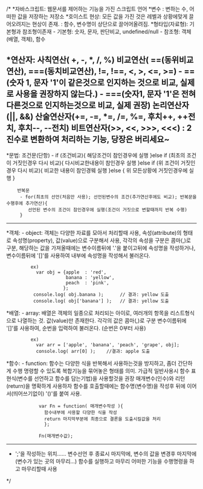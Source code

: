 /*
 *자바스크립트: 웹문서를 제어하는 기능을 가진 스크립트 언어
 *변수 : 변하는 수, 어떠한 값을 저장하는 저장소
 *호이스트 현상: 모든 값을 가진 것은 레벨과 상황에맞게 끌어오려지는 현상이 존재.
              : 함수, 변수명이 상단으로 끌어어올려짐.
 *형타입(자료형): 기본형과 참조형이존재
      - 기본형: 숫자, 문자, 판단비교, undefined/null
      - 참조형: 객체(배열, 객체), 함수

 *연산자: 사칙연산( +, -, *, /, %)
         비교연산( ==(동위비교연산), ===(동치비교연산), !=, !==, <, >, <=, >=) 
           - ==(숫자 1, 문자 '1'이 같은것으로 인지하는 것으로 비교, 실제로 사용을 권장하지 않는다.)
           - ===(숫자1, 문자 '1'은 전혀 다른것으로 인지하는것으로 비교, 실제 권장)
         논리연산자(||, &&)
         산술연산자(+=, -=, *=, /=, %=, 후치++, ++전치, 후치--, --전치)
         비트연산자(>>, <<, >>>, <<<) : 2진수로 변환하여 처리하는 기능, 당장은 버리세요~
-----------------------------------------------------------------------------------------------
 *문법: 조건문(단항)
         - if (조건비교){
             해당조건이 참인경우에 실행
           }else if (최초의 조건이 거짓인경우 다시 비교){
             다시비교한내용이 참인경우 실행
           }else if (위 조건이 거짓인경우 다시 비교){
             비교한 내용이 참인경웨 실행
           }else {
             위 모든상황에 거짓인경우에 실행
           }
        
        반복문
         - for(최초의 선언(처음만 사용); 선언된변수의 조건(추가연산후에도 비교); 반복문을 수행후에 추가연산){
            선언된 변수의 조건이 참인경우에 실행(조건이 거짓으로 변할때까지 반복 수행)
         }
--------------------------------------------------------------------------------------------------------
 *객체: 
    - object: 객체는 다양한 자료를 모아서 처리할때 사용, 속성(attribute)의 형태로 
             속성명(property), 값(value)으로 구분해서 사용, 
             각각의 속성을 구분은 콤마(,)로 구분,
             해당하는 값을 가져올때에는 변수이름뒤에 '.'을 붙이고뒤에 속성명을 작성하거나,
             변수이름뒤에 '[]'를 사용하여 내부에 속성명을 작성해서 불러온다.

             ex)
               var obj = {apple  : 'red', 
                          banana : 'yellow',
                          peach  : 'pink',
                         };
              console.log( obj.banana );      // 결과: yellow 도출
              console.log( obj['banana'] );   // 결과: yellow 도출
 *배열:
    - array: 배열은 객체의 일종으로 처리되는 아이로, 여러개의 항목을 리스트형식으로 나열하는 것.
             값(value)만 존재한다.
             각각의 값은 콤마(,)로 구분
             변수이름뒤에 '[]'를 사용하여, 순번을 입력하여 불러온다. (순번은 0부터 사용)

             ex)
               var arr = ['apple', 'banana', 'peach', 'grape', obj];
               console.log( arr[0] );    //결과: apple 도출
 *함수:
    - function: 함수는 다양한 식을 반복해서 사용하는것을 방지하고, 
                좀더 간단하게 수행 명령할 수 있도록 복합기능을 묶어놓은 형태를 의미.
                가급적 일반사용시 함수 표현식(변수를 선언하고 함수를 담는기법)을 사용할것을 권장
                매개변수(인수)와 리턴(return)을 명확하게 사용하자
                함수를 호출할때에는 함수명(변수명)을 작성후 뒤에 이어서(띄어쓰기없이) '()'를 붙여 사용.

                var Fn = function( 매개변수작성 ){
                  함수내부에 사용할 다양한 식을 작성
                  return 마지막부분에 최종으로 결론을 도출시킬값을 처리
                  };

                Fn(매개변수값);

------------------------------------------------------------------------------------------------------
* ';'을 작성하는 위치......
   변수선언 후 종료시 마지막에,
   변수의 값을 변경후 마지막에(변수가 있는 곳의 마무리...)
   함수를 실행하고 마무리
   어떠한 기능을 수행명령을 하고 마무리할때 사용

*/
